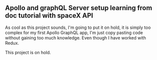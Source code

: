 ## Apollo and graphQL Server setup learning from doc tutorial with spaceX API

As cool as this project sounds, I'm going to put it on hold, it is simply too complex for my first Apollo GraphQL app, I'm just copy pasting code without gaining too much knowledge. Even though I have worked with Redux.

This project is on hold.
